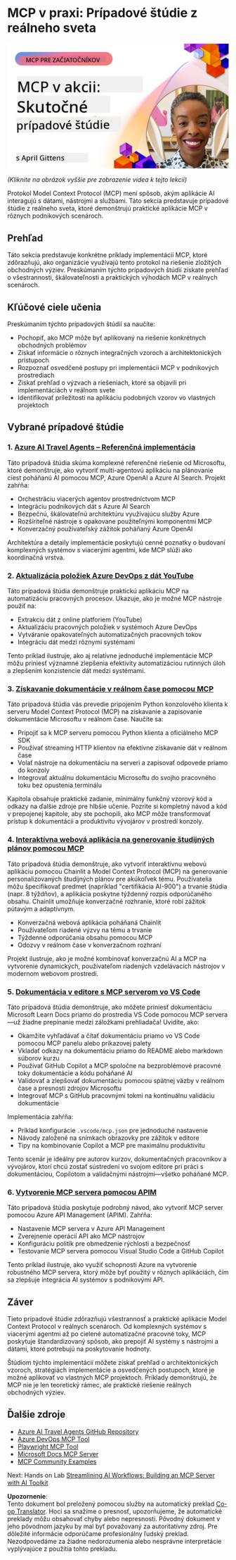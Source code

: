 <!--
CO_OP_TRANSLATOR_METADATA:
{
  "original_hash": "61a160248efabe92b09d7b08293d17db",
  "translation_date": "2025-08-19T15:52:05+00:00",
  "source_file": "09-CaseStudy/README.md",
  "language_code": "sk"
}
-->
# MCP v praxi: Prípadové štúdie z reálneho sveta

[![MCP v praxi: Prípadové štúdie z reálneho sveta](../../../translated_images/10.3262cc80b4de5071fde8ba74c5c5d6738a0a9f398dcc0423f0210f632e2238b8.sk.png)](https://youtu.be/IxshWb2Az5w)

_(Kliknite na obrázok vyššie pre zobrazenie videa k tejto lekcii)_

Protokol Model Context Protocol (MCP) mení spôsob, akým aplikácie AI interagujú s dátami, nástrojmi a službami. Táto sekcia predstavuje prípadové štúdie z reálneho sveta, ktoré demonštrujú praktické aplikácie MCP v rôznych podnikových scenároch.

## Prehľad

Táto sekcia predstavuje konkrétne príklady implementácií MCP, ktoré zdôrazňujú, ako organizácie využívajú tento protokol na riešenie zložitých obchodných výziev. Preskúmaním týchto prípadových štúdií získate prehľad o všestrannosti, škálovateľnosti a praktických výhodách MCP v reálnych scenároch.

## Kľúčové ciele učenia

Preskúmaním týchto prípadových štúdií sa naučíte:

- Pochopiť, ako MCP môže byť aplikovaný na riešenie konkrétnych obchodných problémov
- Získať informácie o rôznych integračných vzoroch a architektonických prístupoch
- Rozpoznať osvedčené postupy pri implementácii MCP v podnikových prostrediach
- Získať prehľad o výzvach a riešeniach, ktoré sa objavili pri implementáciách v reálnom svete
- Identifikovať príležitosti na aplikáciu podobných vzorov vo vlastných projektoch

## Vybrané prípadové štúdie

### 1. [Azure AI Travel Agents – Referenčná implementácia](./travelagentsample.md)

Táto prípadová štúdia skúma komplexné referenčné riešenie od Microsoftu, ktoré demonštruje, ako vytvoriť multi-agentovú aplikáciu na plánovanie ciest poháňanú AI pomocou MCP, Azure OpenAI a Azure AI Search. Projekt zahŕňa:

- Orchestráciu viacerých agentov prostredníctvom MCP
- Integráciu podnikových dát s Azure AI Search
- Bezpečnú, škálovateľnú architektúru využívajúcu služby Azure
- Rozšíriteľné nástroje s opakovane použiteľnými komponentmi MCP
- Konverzačný používateľský zážitok poháňaný Azure OpenAI

Architektúra a detaily implementácie poskytujú cenné poznatky o budovaní komplexných systémov s viacerými agentmi, kde MCP slúži ako koordinačná vrstva.

### 2. [Aktualizácia položiek Azure DevOps z dát YouTube](./UpdateADOItemsFromYT.md)

Táto prípadová štúdia demonštruje praktickú aplikáciu MCP na automatizáciu pracovných procesov. Ukazuje, ako je možné MCP nástroje použiť na:

- Extrakciu dát z online platforiem (YouTube)
- Aktualizáciu pracovných položiek v systémoch Azure DevOps
- Vytváranie opakovateľných automatizačných pracovných tokov
- Integráciu dát medzi rôznymi systémami

Tento príklad ilustruje, ako aj relatívne jednoduché implementácie MCP môžu priniesť významné zlepšenia efektivity automatizáciou rutinných úloh a zlepšením konzistencie dát medzi systémami.

### 3. [Získavanie dokumentácie v reálnom čase pomocou MCP](./docs-mcp/README.md)

Táto prípadová štúdia vás prevedie pripojením Python konzolového klienta k serveru Model Context Protocol (MCP) na získavanie a zapisovanie dokumentácie Microsoftu v reálnom čase. Naučíte sa:

- Pripojiť sa k MCP serveru pomocou Python klienta a oficiálneho MCP SDK
- Používať streaming HTTP klientov na efektívne získavanie dát v reálnom čase
- Volať nástroje na dokumentáciu na serveri a zapisovať odpovede priamo do konzoly
- Integrovať aktuálnu dokumentáciu Microsoftu do svojho pracovného toku bez opustenia terminálu

Kapitola obsahuje praktické zadanie, minimálny funkčný vzorový kód a odkazy na ďalšie zdroje pre hlbšie učenie. Pozrite si kompletný návod a kód v prepojenej kapitole, aby ste pochopili, ako MCP môže transformovať prístup k dokumentácii a produktivitu vývojárov v prostredí konzoly.

### 4. [Interaktívna webová aplikácia na generovanie študijných plánov pomocou MCP](./docs-mcp/README.md)

Táto prípadová štúdia demonštruje, ako vytvoriť interaktívnu webovú aplikáciu pomocou Chainlit a Model Context Protocol (MCP) na generovanie personalizovaných študijných plánov pre akúkoľvek tému. Používatelia môžu špecifikovať predmet (napríklad "certifikácia AI-900") a trvanie štúdia (napr. 8 týždňov), a aplikácia poskytne týždenný rozpis odporúčaného obsahu. Chainlit umožňuje konverzačné rozhranie, ktoré robí zážitok pútavým a adaptívnym.

- Konverzačná webová aplikácia poháňaná Chainlit
- Používateľom riadené výzvy na tému a trvanie
- Týždenné odporúčania obsahu pomocou MCP
- Odozvy v reálnom čase v konverzačnom rozhraní

Projekt ilustruje, ako je možné kombinovať konverzačnú AI a MCP na vytvorenie dynamických, používateľom riadených vzdelávacích nástrojov v modernom webovom prostredí.

### 5. [Dokumentácia v editore s MCP serverom vo VS Code](./docs-mcp/README.md)

Táto prípadová štúdia demonštruje, ako môžete priniesť dokumentáciu Microsoft Learn Docs priamo do prostredia VS Code pomocou MCP servera—už žiadne prepínanie medzi záložkami prehliadača! Uvidíte, ako:

- Okamžite vyhľadávať a čítať dokumentáciu priamo vo VS Code pomocou MCP panelu alebo príkazovej palety
- Vkladať odkazy na dokumentáciu priamo do README alebo markdown súborov kurzu
- Používať GitHub Copilot a MCP spoločne na bezproblémové pracovné toky dokumentácie a kódu poháňané AI
- Validovať a zlepšovať dokumentáciu pomocou spätnej väzby v reálnom čase a presnosti zdrojov Microsoftu
- Integrovať MCP s GitHub pracovnými tokmi na kontinuálnu validáciu dokumentácie

Implementácia zahŕňa:

- Príklad konfigurácie `.vscode/mcp.json` pre jednoduché nastavenie
- Návody založené na snímkach obrazovky pre zážitok v editore
- Tipy na kombinovanie Copilot a MCP pre maximálnu produktivitu

Tento scenár je ideálny pre autorov kurzov, dokumentačných pracovníkov a vývojárov, ktorí chcú zostať sústredení vo svojom editore pri práci s dokumentáciou, Copilotom a validačnými nástrojmi—všetko poháňané MCP.

### 6. [Vytvorenie MCP servera pomocou APIM](./apimsample.md)

Táto prípadová štúdia poskytuje podrobný návod, ako vytvoriť MCP server pomocou Azure API Management (APIM). Zahŕňa:

- Nastavenie MCP servera v Azure API Management
- Zverejnenie operácií API ako MCP nástrojov
- Konfiguráciu politík pre obmedzenie rýchlosti a bezpečnosť
- Testovanie MCP servera pomocou Visual Studio Code a GitHub Copilot

Tento príklad ilustruje, ako využiť schopnosti Azure na vytvorenie robustného MCP servera, ktorý môže byť použitý v rôznych aplikáciách, čím sa zlepšuje integrácia AI systémov s podnikovými API.

## Záver

Tieto prípadové štúdie zdôrazňujú všestrannosť a praktické aplikácie Model Context Protocol v reálnych scenároch. Od komplexných systémov s viacerými agentmi až po cielené automatizačné pracovné toky, MCP poskytuje štandardizovaný spôsob, ako prepojiť AI systémy s nástrojmi a dátami, ktoré potrebujú na poskytovanie hodnoty.

Štúdiom týchto implementácií môžete získať prehľad o architektonických vzoroch, stratégiách implementácie a osvedčených postupoch, ktoré je možné aplikovať vo vlastných MCP projektoch. Príklady demonštrujú, že MCP nie je len teoretický rámec, ale praktické riešenie reálnych obchodných výziev.

## Ďalšie zdroje

- [Azure AI Travel Agents GitHub Repository](https://github.com/Azure-Samples/azure-ai-travel-agents)
- [Azure DevOps MCP Tool](https://github.com/microsoft/azure-devops-mcp)
- [Playwright MCP Tool](https://github.com/microsoft/playwright-mcp)
- [Microsoft Docs MCP Server](https://github.com/MicrosoftDocs/mcp)
- [MCP Community Examples](https://github.com/microsoft/mcp)

Next: Hands on Lab [Streamlining AI Workflows: Building an MCP Server with AI Toolkit](../10-StreamliningAIWorkflowsBuildingAnMCPServerWithAIToolkit/README.md)

**Upozornenie**:  
Tento dokument bol preložený pomocou služby na automatický preklad [Co-op Translator](https://github.com/Azure/co-op-translator). Hoci sa snažíme o presnosť, upozorňujeme, že automatické preklady môžu obsahovať chyby alebo nepresnosti. Pôvodný dokument v jeho pôvodnom jazyku by mal byť považovaný za autoritatívny zdroj. Pre dôležité informácie odporúčame profesionálny ľudský preklad. Nezodpovedáme za žiadne nedorozumenia alebo nesprávne interpretácie vyplývajúce z použitia tohto prekladu.